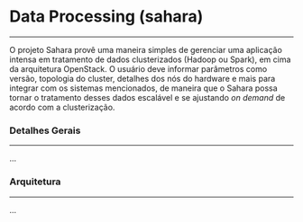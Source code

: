 # Data Processing (sahara)
---

O projeto Sahara provê uma maneira simples de gerenciar uma aplicação intensa em tratamento de dados clusterizados (Hadoop ou Spark), em cima da arquitetura OpenStack. O usuário deve informar parâmetros como versão, topologia do cluster, detalhes dos nós do hardware e mais para integrar com os sistemas mencionados, de maneira que o Sahara possa tornar o tratamento desses dados escalável e se ajustando _on demand_ de acordo com a clusterização.

### Detalhes Gerais
---

...

### Arquitetura
---

...
